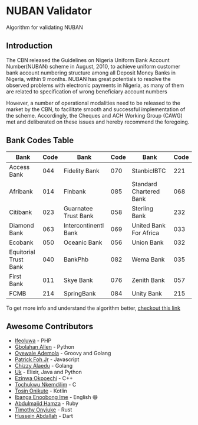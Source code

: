 # NUBAN Validator
Algorithm for validating NUBAN

## Introduction
The CBN released the Guidelines on Nigeria Uniform Bank Account Number(NUBAN) scheme in August, 2010, to achieve uniform customer bank account numbering structure among all Deposit Money Banks in Nigeria, within 9 months. NUBAN has great potentials to resolve the observed problems with electronic payments in Nigeria, as many of
them are related to specification of wrong beneficiary account numbers

However, a number of operational modalities need to be released to the market by the CBN, to facilitate smooth and successful implementation of the scheme. Accordingly, the Cheques and ACH Working Group (CAWG) met and deliberated on these issues and hereby recommend the foregoing.

## Bank Codes Table

| Bank | Code | Bank | Code | Bank | Code |
| ------ | ------ | ------ | ------ | ------ | ------ |
| Access Bank | 044 | Fidelity Bank | 070 | StanbicIBTC | 221 |
| Afribank | 014 | Finbank | 085 | Standard Chartered Bank | 068 |
| Citibank | 023 | Guarnatee Trust Bank | 058 | Sterling Bank | 232 | 
| Diamond Bank | 063 | Intercontinentl Bank | 069 | United Bank For Africa | 033 | 
| Ecobank | 050 | Oceanic Bank | 056 | Union Bank | 032 | 
| Equitorial Trust Bank | 040 | BankPhb | 082 | Wema Bank | 035 | 
| First Bank | 011 | Skye Bank | 076 | Zenith Bank | 057 | 
| FCMB | 214 | SpringBank | 084 | Unity Bank | 215 | 

To get more info and understand the algorithm better, [checkout this link](https://www.cbn.gov.ng/OUT/2011/CIRCULARS/BSPD/NUBAN%20PROPOSALS%20V%200%204-%2003%2009%202010.PDF)

## Awesome Contributors
- [Ifeoluwa](https://github.com/iifeoluwa) - PHP
- [Gbolahan Allen](https://github.com/allengblack) - Python
- [Oyewale Ademola](https://github.com/saopayne) - Groovy and Golang
- [Patrick Foh Jr](https://github.com/mrfoh) - Javascript
- [Chizzy Alaedu](https://github.com/tenorz007) - Golang
- [Uk](https://github.com/ukchukx) - Elixir, Java and Python
- [Ezinwa Okpoechi](https://github.com/BrainMaestro) - C++
- [Tochukwu Nkemdilim](https://github.com/Nagato23) - C
- [Tosin Onikute](https://github.com/tosinonikute) - Kotlin 
- [Ibanga Enoobong Ime](https://github.com/EnoIme) - English :smile:
- [Abdulmajid Hamza](https://github.com/skaex) - Ruby
- [Timothy Onyiuke](https://github.com/timolinn) - Rust
- [Hussein Abdallah](https://github.com/lazymodifier) - Dart



